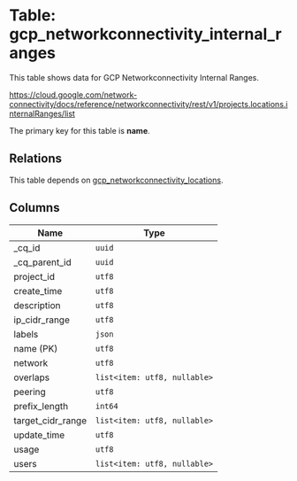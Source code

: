 # Table: gcp_networkconnectivity_internal_ranges

This table shows data for GCP Networkconnectivity Internal Ranges.

https://cloud.google.com/network-connectivity/docs/reference/networkconnectivity/rest/v1/projects.locations.internalRanges/list

The primary key for this table is **name**.

## Relations

This table depends on [gcp_networkconnectivity_locations](gcp_networkconnectivity_locations).

## Columns

| Name          | Type          |
| ------------- | ------------- |
|_cq_id|`uuid`|
|_cq_parent_id|`uuid`|
|project_id|`utf8`|
|create_time|`utf8`|
|description|`utf8`|
|ip_cidr_range|`utf8`|
|labels|`json`|
|name (PK)|`utf8`|
|network|`utf8`|
|overlaps|`list<item: utf8, nullable>`|
|peering|`utf8`|
|prefix_length|`int64`|
|target_cidr_range|`list<item: utf8, nullable>`|
|update_time|`utf8`|
|usage|`utf8`|
|users|`list<item: utf8, nullable>`|